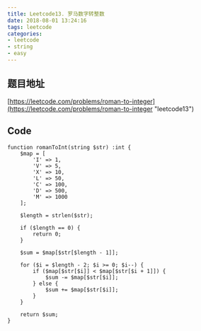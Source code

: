 ```yaml
---
title: Leetcode13. 罗马数字转整数
date: 2018-08-01 13:24:16
tags: leetcode
categories:
- leetcode
- string
- easy
---
```

## 题目地址
[https://leetcode.com/problems/roman-to-integer](https://leetcode.com/problems/roman-to-integer "leetcode13")

## Code
```
function romanToInt(string $str) :int {
    $map = [
        'I' => 1,
        'V' => 5,
        'X' => 10,
        'L' => 50,
        'C' => 100,
        'D' => 500,
        'M' => 1000
    ];

    $length = strlen($str);

    if ($length == 0) {
        return 0;
    }

    $sum = $map[$str[$length - 1]];

    for ($i = $length - 2; $i >= 0; $i--) {
        if ($map[$str[$i]] < $map[$str[$i + 1]]) {
            $sum -= $map[$str[$i]];
        } else {
            $sum += $map[$str[$i]];
        }
    }

    return $sum;
}
```
